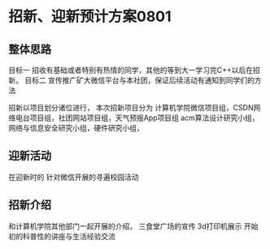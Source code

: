 # 招新、迎新预计方案0801

## 整体思路

目标一
	招收有基础或者特别有热情的同学，其他的等到大一学习完C++以后在招新。
目标二
	宣传推广矿大微信平台与本社团，保证后续活动有通知到同学们的方法


招新以项目划分诸位进行，
本次招新项目分为
计算机学院微信项目组，CSDN网络电台项目组，社团网站项目组，天气预报App项目组
acm算法设计研究小组，网络与信息安全研究小组，硬件研究小组，

## 迎新活动
在迎新时的
针对微信开展的寻遍校园活动

## 招新介绍

和计算机学院其他部门一起开展的介绍，
三食堂广场的宣传
3d打印机展示
开始初的科普性的讲座与生活经验交流